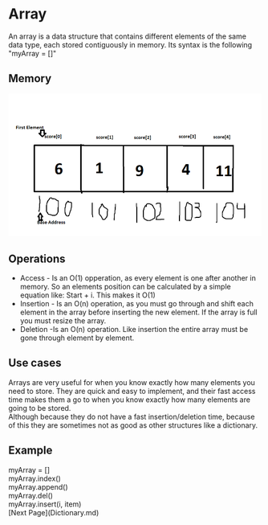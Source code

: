 <h1> Array </h1>
<p1> An array is a data structure that contains different elements of the same data type, each stored contiguously in memory. Its syntax is the following "myArray = []"</p1>
<h2> Memory </h2>
<img src="array.png">
<h2>Operations</h2>
<UL>
<LI>Access - Is an O(1) opperation, as every element is one after another in memory. So an elements position can be calculated by a simple equation like: Start + i. This makes it O(1) </p1><br/>
<LI>Insertion - Is an O(n) operation, as you must go through and shift each element in the array before inserting the new element. If the array is full you must resize the array.</p1><br/>
<LI>Deletion -Is an O(n) operation. Like insertion the entire array must be gone through element by element.
  </UL>
<h2>Use cases</h2>
<p1> Arrays are very useful for when you know exactly how many elements you need to store. They are quick and easy to implement, and their fast access time makes them a go to when you know exactly how many elements are going to be stored.<br/> Although because they do not have a fast insertion/deletion time, because of this they are sometimes not as good as other structures like a dictionary.  </p1>
<h2>Example</h2>
<p1>
  myArray = [] <br/>
  myArray.index()<br/>
  myArray.append()<br/>
  myArray.del()<br/>
  myArray.insert(i, item)<br/>
  </p1>
  [Next Page](Dictionary.md)

